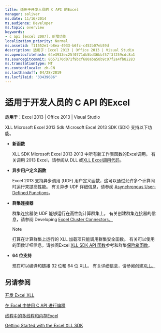 ```yaml
---
title: 适用于开发人员的 C API 的Excel
manager: soliver
ms.date: 11/16/2014
ms.audience: Developer
ms.topic: overview
keywords:
- c api [excel 2007]，新增功能
localization_priority: Normal
ms.assetid: f11552e1-b8ea-4933-b6fc-c452b07eb59d
description: 适用于：Excel 2013 | Office 2013 | Visual Studio
ms.openlocfilehash: 64e3933ec25f0771db5bd36bbf57f3f259cdc8a1
ms.sourcegitcommit: 8657170d071f9bcf680aba50b9c07f2a4fb82283
ms.translationtype: MT
ms.contentlocale: zh-CN
ms.lasthandoff: 04/28/2019
ms.locfileid: "33439686"
---
```

# <a name="whats-new-in-the-c-api-for-excel"></a>适用于开发人员的 C API 的Excel

 **适用于**：Excel 2013 | Office 2013 | Visual Studio 
  
XLL Microsoft Excel 2013 Sdk Microsoft Excel 2013 SDK (SDK) 支持以下功能。
  
- **新函数**
    
    XLL SDK Microsoft Excel 2013 2013 中所有新工作表函数的Excel调用。 有关调用 2013 Excel，请参阅从 DLL 或[XLL Excel调用代码](calling-into-excel-from-the-dll-or-xll.md)。
    
- **异步用户定义函数**
    
    Excel 2013 支持异步调用 (UDF) 用户定义函数，这可以通过允许多个计算同时运行来提高性能。 有关异步 UDF 详细信息，请参阅 [Asynchronous User-Defined Functions](asynchronous-user-defined-functions.md)。
    
- **群集连接器**
    
    群集连接器使 UDF 能够运行在高性能计算群集上。 有关创建群集连接器的信息，请参阅 Developing [Excel Cluster Connectors。](developing-excel-cluster-connectors.md)
    
    > [!NOTE]
    > 打算在计算群集上运行的 XLL 加载项只能调用群集安全函数。 有关可以使用的函数详细信息，请参阅Excel [XLL SDK API 函数](excel-xll-sdk-api-function-reference.md)参考和群集[保险箱函数](cluster-safe-functions.md)。 
  
- **64 位支持**
    
    现在可以编译和链接 32 位和 64 位 XLL。 有关详细信息，请参阅创建[XLL。](creating-xlls.md)
    
## <a name="see-also"></a>另请参阅



[开发 Excel XLL](developing-excel-xlls.md)
  
[在 Excel 中使用 C API 进行编程](programming-with-the-c-api-in-excel.md)
  
[线程中的多线程和内存Excel](multithreading-and-memory-contention-in-excel.md)


[Getting Started with the Excel XLL SDK](getting-started-with-the-excel-xll-sdk.md)

